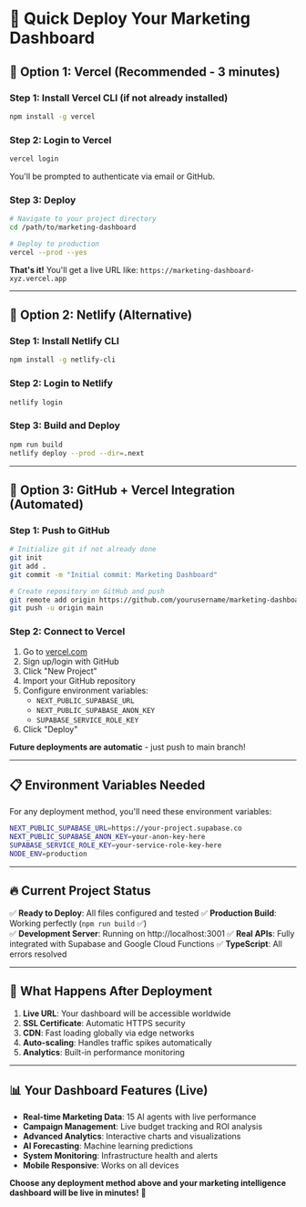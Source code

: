 # 🚀 Quick Deploy Your Marketing Dashboard

## 🌟 **Option 1: Vercel (Recommended - 3 minutes)**

### Step 1: Install Vercel CLI (if not already installed)
```bash
npm install -g vercel
```

### Step 2: Login to Vercel
```bash
vercel login
```
You'll be prompted to authenticate via email or GitHub.

### Step 3: Deploy
```bash
# Navigate to your project directory
cd /path/to/marketing-dashboard

# Deploy to production
vercel --prod --yes
```

**That's it!** You'll get a live URL like: `https://marketing-dashboard-xyz.vercel.app`

---

## 🌟 **Option 2: Netlify (Alternative)**

### Step 1: Install Netlify CLI
```bash
npm install -g netlify-cli
```

### Step 2: Login to Netlify
```bash
netlify login
```

### Step 3: Build and Deploy
```bash
npm run build
netlify deploy --prod --dir=.next
```

---

## 🌟 **Option 3: GitHub + Vercel Integration (Automated)**

### Step 1: Push to GitHub
```bash
# Initialize git if not already done
git init
git add .
git commit -m "Initial commit: Marketing Dashboard"

# Create repository on GitHub and push
git remote add origin https://github.com/yourusername/marketing-dashboard.git
git push -u origin main
```

### Step 2: Connect to Vercel
1. Go to [vercel.com](https://vercel.com)
2. Sign up/login with GitHub
3. Click "New Project"
4. Import your GitHub repository
5. Configure environment variables:
   - `NEXT_PUBLIC_SUPABASE_URL`
   - `NEXT_PUBLIC_SUPABASE_ANON_KEY`
   - `SUPABASE_SERVICE_ROLE_KEY`
6. Click "Deploy"

**Future deployments are automatic** - just push to main branch!

---

## 📋 **Environment Variables Needed**

For any deployment method, you'll need these environment variables:

```bash
NEXT_PUBLIC_SUPABASE_URL=https://your-project.supabase.co
NEXT_PUBLIC_SUPABASE_ANON_KEY=your-anon-key-here
SUPABASE_SERVICE_ROLE_KEY=your-service-role-key-here
NODE_ENV=production
```

---

## 🔥 **Current Project Status**

✅ **Ready to Deploy**: All files configured and tested
✅ **Production Build**: Working perfectly (`npm run build` ✅)  
✅ **Development Server**: Running on http://localhost:3001
✅ **Real APIs**: Fully integrated with Supabase and Google Cloud Functions
✅ **TypeScript**: All errors resolved

---

## 🎯 **What Happens After Deployment**

1. **Live URL**: Your dashboard will be accessible worldwide
2. **SSL Certificate**: Automatic HTTPS security
3. **CDN**: Fast loading globally via edge networks
4. **Auto-scaling**: Handles traffic spikes automatically
5. **Analytics**: Built-in performance monitoring

---

## 📊 **Your Dashboard Features (Live)**

- **Real-time Marketing Data**: 15 AI agents with live performance
- **Campaign Management**: Live budget tracking and ROI analysis  
- **Advanced Analytics**: Interactive charts and visualizations
- **AI Forecasting**: Machine learning predictions
- **System Monitoring**: Infrastructure health and alerts
- **Mobile Responsive**: Works on all devices

**Choose any deployment method above and your marketing intelligence dashboard will be live in minutes!** 🎉